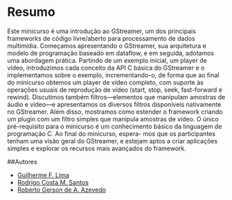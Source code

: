 # Resumo
Este minicurso é uma introdução ao GStreamer, um dos principais frameworks de código
livre/aberto para processamento de dados multimídia. Começamos apresentando o GStreamer, 
sua arquitetura e modelo de programação baseado em dataflow, e em seguida,
adotamos uma abordagem prática. Partindo de um exemplo inicial, um player de vídeo,
introduzimos cada conceito da API C básica do GStreamer e o implementamos sobre o
exemplo, incrementando-o, de forma que ao final do minicurso obtemos um player de
vídeo completo, com suporte às operações usuais de reprodução de vídeo (start, stop, seek,
fast-forward e rewind). Discutimos também filtros—elementos que manipulam amostras de
áudio e vídeo—e apresentamos os diversos filtros disponíveis nativamente no GStreamer.
Além disso, mostramos como estender o framework criando um plugin com um filtro
simples que manipula amostras de vídeo. O único pré-requisito para o minicurso é um
conhecimento básico da linguagem de programação C. Ao final do minicurso, espera-
mos que os participantes tenham uma visão geral do GStreamer, e estejam aptos a criar
aplicações simples e explorar os recursos mais avançados do framework.

##Autores
* [Guilherme F. Lima](https://github.com/gflima)
* [Rodrigo Costa M. Santos](https://github.com/rodrimc)
* [Roberto Gerson de A. Azevedo](https://github.com/robertogerson)
